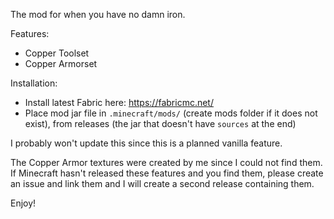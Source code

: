 The mod for when you have no damn iron.

Features:
* Copper Toolset
* Copper Armorset

Installation:
* Install latest Fabric here: https://fabricmc.net/
* Place mod jar file in `.minecraft/mods/` (create mods folder if it does not exist), from releases (the jar that doesn't have `sources` at the end)

I probably won't update this since this is a planned vanilla feature. 

The Copper Armor textures were created by me since I could not find them. If Minecraft hasn't released these features and you find them, please create an issue and link them and I will create a second release containing them.

Enjoy!

